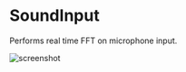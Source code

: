 SoundInput
==========

Performs real time FFT on microphone input.

![screenshot](http://i.imgdiode.com/UaDoWJ.png)
